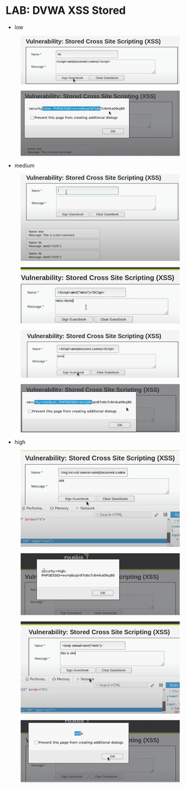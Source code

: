 # LAB: DVWA XSS Stored

* low

<figure><img src="../.gitbook/assets/image (1) (1) (1) (1) (1).png" alt=""><figcaption></figcaption></figure>

<figure><img src="../.gitbook/assets/image (9) (1) (1).png" alt=""><figcaption></figcaption></figure>

* medium

<figure><img src="../.gitbook/assets/image (2) (1) (1) (1).png" alt=""><figcaption></figcaption></figure>

<figure><img src="../.gitbook/assets/image (3) (1) (1) (1).png" alt=""><figcaption></figcaption></figure>

<figure><img src="../.gitbook/assets/image (4) (1) (1) (1).png" alt=""><figcaption></figcaption></figure>

<figure><img src="../.gitbook/assets/image (5) (1) (1) (1).png" alt=""><figcaption></figcaption></figure>

* high

<figure><img src="../.gitbook/assets/image (8) (1) (1) (1).png" alt=""><figcaption></figcaption></figure>

<figure><img src="../.gitbook/assets/image (9) (1) (1) (1).png" alt=""><figcaption></figcaption></figure>

<figure><img src="../.gitbook/assets/image (10) (1) (1).png" alt=""><figcaption></figcaption></figure>

<figure><img src="../.gitbook/assets/image (11) (1).png" alt=""><figcaption></figcaption></figure>

